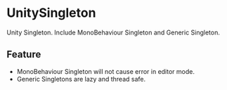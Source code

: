 # UnitySingleton
Unity Singleton. Include MonoBehaviour Singleton and Generic Singleton.

## Feature
* MonoBehaviour Singleton will not cause error in editor mode.
* Generic Singletons are lazy and thread safe.
